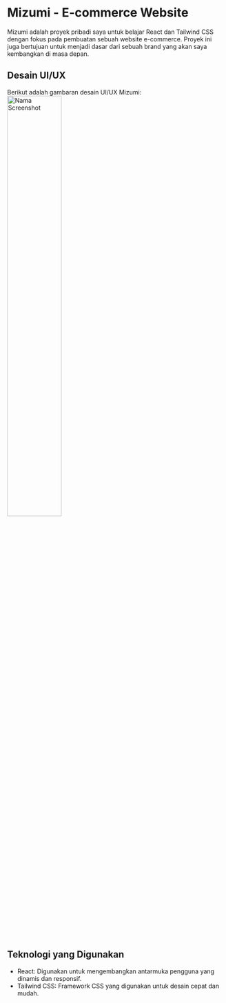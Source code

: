 # Mizumi - E-commerce Website

Mizumi adalah proyek pribadi saya untuk belajar React dan Tailwind CSS dengan fokus pada pembuatan sebuah website e-commerce. Proyek ini juga bertujuan untuk menjadi dasar dari sebuah brand yang akan saya kembangkan di masa depan.

## Desain UI/UX

Berikut adalah gambaran desain UI/UX  Mizumi:
<img src="https://github.com/yogtan/Mizumi-Ecommerce/assets/125537069/c9aeb055-1be8-45fa-baaf-5478a8828b0c" alt="Nama Screenshot" width="50%">





## Teknologi yang Digunakan

- React: Digunakan untuk mengembangkan antarmuka pengguna yang dinamis dan responsif.
- Tailwind CSS: Framework CSS yang digunakan untuk desain cepat dan mudah.
